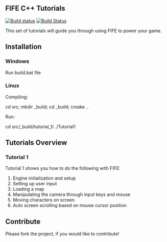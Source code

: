 ## FIFE C++ Tutorials

[![Build status](https://ci.appveyor.com/api/projects/status/w68crw0n1ce75ccv?svg=true)](https://ci.appveyor.com/project/jakoch/fifengine-cpp-tutorials)
[![Build Status](https://travis-ci.org/fifengine/cpp-tutorials.svg?branch=master)](https://travis-ci.org/fifengine/cpp-tutorials)

This set of tutorials will guide you through using FIFE to power your game.

## Installation 

### Windows

Run build.bat file

### Linux

Compiling:

cd src; mkdir _build; cd _build; cmake ..

Run:

cd src/_build/tutorial_1/ ./Tutorial1

## Tutorials Overview

### Tutorial 1 

Tutorial 1 shows you how to do the following with FIFE:

1. Engine initialization and setup
2. Setting up user input
3. Loading a map
4. Manipulating the camera through input keys and mouse
5. Moving characters on screen
6. Auto screen scrolling based on mouse cursor position

## Contribute

Please fork the project, if you would like to contribute!
